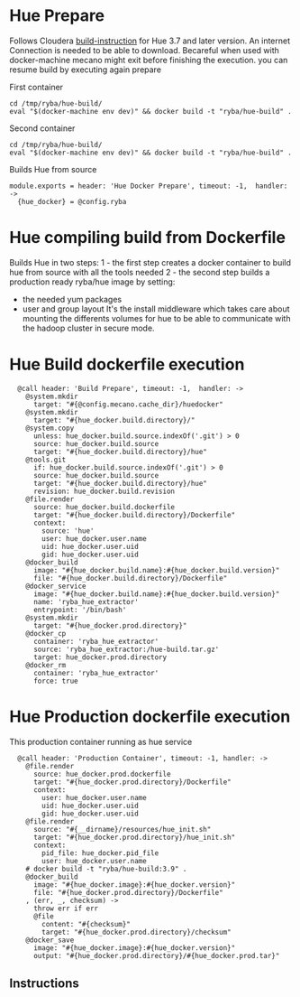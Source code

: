 
#  Hue Prepare

Follows Cloudera   [build-instruction][cloudera-hue] for Hue 3.7 and later version.
An internet Connection is needed to be able to download.
Becareful when used with docker-machine mecano might exit before finishing
the execution. you can resume build by executing again prepare

First container
```
cd /tmp/ryba/hue-build/
eval "$(docker-machine env dev)" && docker build -t "ryba/hue-build" .
```

Second container
```
cd /tmp/ryba/hue-build/
eval "$(docker-machine env dev)" && docker build -t "ryba/hue-build" .
```

Builds Hue from source


    module.exports = header: 'Hue Docker Prepare', timeout: -1,  handler: ->
      {hue_docker} = @config.ryba


# Hue compiling build from Dockerfile

Builds Hue in two steps:
1 - the first step creates a docker container to build hue from source with all the tools needed
2 - the second step builds a production ready ryba/hue image by setting:
  * the needed yum packages
  * user and group layout
It's the install middleware which takes care about mounting the differents volumes
for hue to be able to communicate with the hadoop cluster in secure mode.

# Hue Build dockerfile execution

      @call header: 'Build Prepare', timeout: -1,  handler: ->
        @system.mkdir
          target: "#{@config.mecano.cache_dir}/huedocker"
        @system.mkdir
          target: "#{hue_docker.build.directory}/"
        @system.copy
          unless: hue_docker.build.source.indexOf('.git') > 0
          source: hue_docker.build.source
          target: "#{hue_docker.build.directory}/hue"
        @tools.git
          if: hue_docker.build.source.indexOf('.git') > 0
          source: hue_docker.build.source
          target: "#{hue_docker.build.directory}/hue"
          revision: hue_docker.build.revision
        @file.render
          source: hue_docker.build.dockerfile
          target: "#{hue_docker.build.directory}/Dockerfile"
          context: 
            source: 'hue'
            user: hue_docker.user.name
            uid: hue_docker.user.uid
            gid: hue_docker.user.uid
        @docker_build
          image: "#{hue_docker.build.name}:#{hue_docker.build.version}"
          file: "#{hue_docker.build.directory}/Dockerfile"
        @docker_service
          image: "#{hue_docker.build.name}:#{hue_docker.build.version}"
          name: 'ryba_hue_extractor'
          entrypoint: '/bin/bash'
        @system.mkdir
          target: "#{hue_docker.prod.directory}"
        @docker_cp
          container: 'ryba_hue_extractor'
          source: 'ryba_hue_extractor:/hue-build.tar.gz'
          target: hue_docker.prod.directory
        @docker_rm
          container: 'ryba_hue_extractor'
          force: true

# Hue Production dockerfile execution

This production container running as hue service

      @call header: 'Production Container', timeout: -1, handler: ->
        @file.render
          source: hue_docker.prod.dockerfile
          target: "#{hue_docker.prod.directory}/Dockerfile"
          context:
            user: hue_docker.user.name
            uid: hue_docker.user.uid
            gid: hue_docker.user.uid
        @file.render
          source: "#{__dirname}/resources/hue_init.sh"
          target: "#{hue_docker.prod.directory}/hue_init.sh"
          context:
            pid_file: hue_docker.pid_file
            user: hue_docker.user.name
        # docker build -t "ryba/hue-build:3.9" .
        @docker_build
          image: "#{hue_docker.image}:#{hue_docker.version}"
          file: "#{hue_docker.prod.directory}/Dockerfile"
        , (err, _, checksum) ->
          throw err if err
          @file
            content: "#{checksum}"
            target: "#{hue_docker.prod.directory}/checksum"
        @docker_save
          image: "#{hue_docker.image}:#{hue_docker.version}"
          output: "#{hue_docker.prod.directory}/#{hue_docker.prod.tar}"

## Instructions

[cloudera-hue]:(https://github.com/cloudera/hue#development-prerequisites)
